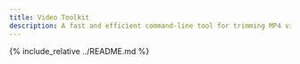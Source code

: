 ```yaml
---
title: Video Toolkit
description: A fast and efficient command-line tool for trimming MP4 videos with minimal processing and automatic audio extraction
---
```


{% include_relative ../README.md %}